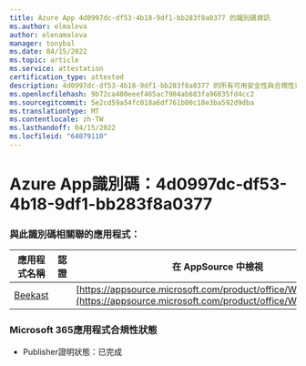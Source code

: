 ```yaml
---
title: Azure App 4d0997dc-df53-4b18-9df1-bb283f8a0377 的識別碼資訊
ms.author: elmalova
author: elenamalova
manager: tonybal
ms.date: 04/15/2022
ms.topic: article
ms.service: attestation
certification_type: attested
description: 4d0997dc-df53-4b18-9df1-bb283f8a0377 的所有可用安全性與合規性資訊。
ms.openlocfilehash: 9b72ca400eeef465ac7904ab603fa96035fd4cc2
ms.sourcegitcommit: 5e2cd59a54fc018a6df761b00c18e3ba592d9dba
ms.translationtype: MT
ms.contentlocale: zh-TW
ms.lasthandoff: 04/15/2022
ms.locfileid: "64879110"
---
```

# <a name="azure-app-id-4d0997dc-df53-4b18-9df1-bb283f8a0377"></a>Azure App識別碼：4d0997dc-df53-4b18-9df1-bb283f8a0377


### <a name="apps-associated-with-this-id"></a>與此識別碼相關聯的應用程式：
| **應用程式名稱** | **認證** | **在 AppSource 中檢視** |
|--------------|---------------|-----------------------|
| [Beekast](../forward/WA200001447.md) |  | [https://appsource.microsoft.com/product/office/WA200001447](https://appsource.microsoft.com/product/office/WA200001447) |

### <a name="microsoft-365-app-compliance-status"></a>Microsoft 365應用程式合規性狀態
- Publisher證明狀態：已完成

